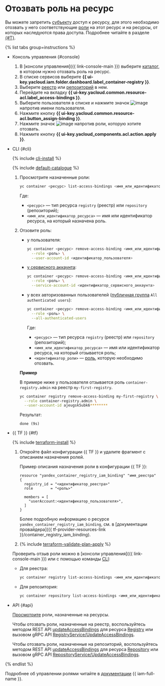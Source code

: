 # Отозвать роль на ресурс

Вы можете запретить [субъекту](../../../iam/concepts/access-control/index.md#subject) доступ к ресурсу, для этого необходимо отозвать у него соответствующие [роли](../../../iam/concepts/access-control/roles.md) на этот ресурс и на ресурсы, от которых наследуются права доступа. Подробнее читайте в разделе [{#T}](../../../iam/concepts/access-control/index.md).

{% list tabs group=instructions %}

- Консоль управления {#console}

  1. В [консоли управления]({{ link-console-main }}) выберите [каталог](../../../resource-manager/concepts/resources-hierarchy.md#folder), в котором нужно отозвать роль на ресурс.
  1. В списке сервисов выберите **{{ ui-key.yacloud.iam.folder.dashboard.label_container-registry }}**.
  1. Выберите [реестр](../../concepts/registry.md) или [репозиторий](../../concepts/repository.md) в нем.
  1. Перейдите на вкладку **{{ ui-key.yacloud.common.resource-acl.label_access-bindings }}**.
  1. Выберите пользователя в списке и нажмите значок ![image](../../../_assets/console-icons/ellipsis.svg) напротив имени пользователя.
  1. Нажмите кнопку **{{ ui-key.yacloud.common.resource-acl.button_assign-binding }}**.
  1. Нажмите значок ![image](../../../_assets/console-icons/xmark.svg) напротив роли, которую хотите отозвать.
  1. Нажмите кнопку **{{ ui-key.yacloud_components.acl.action.apply }}**.

- CLI {#cli}

  {% include [cli-install](../../../_includes/cli-install.md) %}

  {% include [default-catalogue](../../../_includes/default-catalogue.md) %}

  1. Просмотрите назначенные роли:

     ```bash
     yc container <ресурс> list-access-bindings <имя_или_идентификатор_ресурса>
     ```

     Где:
     * `<ресурс>` — тип ресурса `registry` (реестр) или `repository` (репозиторий);
     * `<имя_или_идентификатор_ресурса>` — имя или идентификатор ресурса, на который назначена роль.

  1. Отзовите роль:
     
     * у пользователя:
       
       ```bash
       yc container <ресурс> remove-access-binding <имя_или_идентификатор_ресурса> \
         --role <роль> \
         --user-account-id <идентификатор_пользователя>
       ```

     * [у сервисного аккаунта](../../../iam/concepts/users/service-accounts.md):
       
       ```bash
       yc container <ресурс> remove-access-binding <имя_или_идентификатор_ресурса> \
         --role <роль> \
         --service-account-id <идентификатор_сервисного_аккаунта>
       ```

     * у всех авторизованных пользователей ([публичная группа](../../../iam/concepts/access-control/public-group.md) `All authenticated users`):
       
       ```bash
       yc container <ресурс> remove-access-binding <имя_или_идентификатор_ресурса> \
         --role <роль> \
         --all-authenticated-users
       ```

       Где:
       * `<ресурс>` — тип ресурса `registry` (реестр) или `repository` (репозиторий);
       * `<имя_или_идентификатор_ресурса>` — имя или идентификатор ресурса, на который отзывается роль;
       * `<идентификатор_роли>` — [роль](../../security/index.md#service-roles), которую необходимо отозвать.
     
     **Пример**

     В примере ниже у пользователя отзывается роль `container-registry.admin` на реестр `my-first-registry`.
     
     ```bash
     yc container registry remove-access-binding my-first-registry \
       --role container-registry.admin \
       --user-account-id ajeugsk5ubk6********
     ```

     Результат:

     ```text
     done (9s)
     ```

- {{ TF }} {#tf}

  {% include [terraform-install](../../../_includes/terraform-install.md) %}

  1. Откройте файл конфигурации {{ TF }} и удалите фрагмент с описанием назначения ролей.

     Пример описания назначения роли в конфигурации {{ TF }}:

       ```
       resource "yandex_container_registry_iam_binding" "имя_реестра" {
         registry_id = "<идентификатор_реестра>"
         role        = "<роль>"
       
         members = [
           "userAccount:<идентификатор_пользователя>",
         ]
       }
       ```

       Более подробную информацию о ресурсе `yandex_container_registry_iam_binding`, см. в [документации провайдера]({{ tf-provider-resources-link }}/container_registry_iam_binding).
  
  1. {% include [terraform-validate-plan-apply](../../../_tutorials/_tutorials_includes/terraform-validate-plan-apply.md) %}

  Проверить отзыв роли можно в [консоли управления]({{ link-console-main }}) или с помощью команды [CLI](../../../cli/quickstart.md):

     * Для реестра:

       ```bash
       yc container registry list-access-bindings <имя_или_идентификатор_реестра>
       ```

     * Для репозитория:

       ```bash
       yc container repository list-access-bindings <имя_или_идентификатор_репозитория>
       ```

- API {#api}

  [Просмотрите](get-assigned-roles.md#cli) роли, назначенные на ресурсы.
  
  Чтобы отозвать роли, назначенные на реестр, воспользуйтесь методом REST API [updateAccessBindings](../../api-ref/Registry/updateAccessBindings.md) для ресурса [Registry](../../api-ref/Registry/index.md) или вызовом gRPC API [RegistryService/UpdateAccessBindings](../../api-ref/grpc/registry_service.md#UpdateAccessBindings).

  Чтобы отозвать роли, назначенные на репозиторий, воспользуйтесь методом REST API [updateAccessBindings](../../api-ref/Repository/updateAccessBindings.md) для ресурса [Repository](../../api-ref/Repository/index.md) или вызовом gRPC API [RepositoryService/UpdateAccessBindings](../../api-ref/grpc/repository_service.md#UpdateAccessBindings).

{% endlist %}

Подробнее об управлении ролями читайте в [документации](../../../iam/concepts/index.md) {{ iam-full-name }}.
